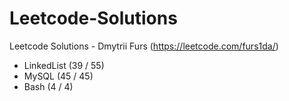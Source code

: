 # Leetcode-Solutions
Leetcode Solutions - Dmytrii Furs (https://leetcode.com/furs1da/)

- LinkedList (39 / 55)
- MySQL (45 / 45)
- Bash (4 / 4)
